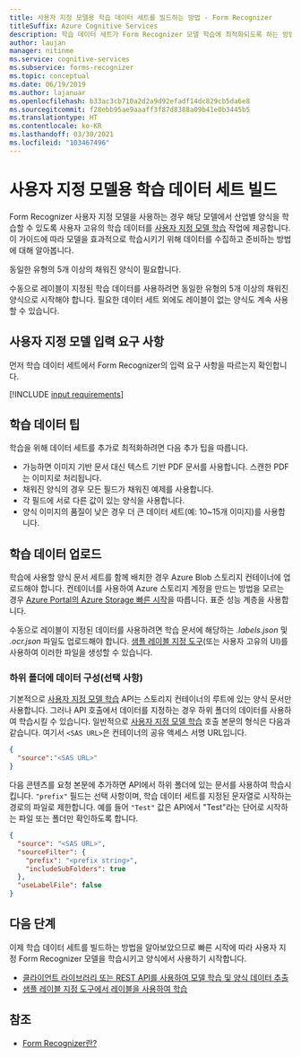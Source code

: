```yaml
---
title: 사용자 지정 모델용 학습 데이터 세트를 빌드하는 방법 - Form Recognizer
titleSuffix: Azure Cognitive Services
description: 학습 데이터 세트가 Form Recognizer 모델 학습에 최적화되도록 하는 방법을 알아봅니다.
author: laujan
manager: nitinme
ms.service: cognitive-services
ms.subservice: forms-recognizer
ms.topic: conceptual
ms.date: 06/19/2019
ms.author: lajanuar
ms.openlocfilehash: b33ac3cb710a2d2a9d92efadf14dc829cb5da6e8
ms.sourcegitcommit: f28ebb95ae9aaaff3f87d8388a09b41e0b3445b5
ms.translationtype: HT
ms.contentlocale: ko-KR
ms.lasthandoff: 03/30/2021
ms.locfileid: "103467496"
---
```

# <a name="build-a-training-data-set-for-a-custom-model"></a>사용자 지정 모델용 학습 데이터 세트 빌드

Form Recognizer 사용자 지정 모델을 사용하는 경우 해당 모델에서 산업별 양식을 학습할 수 있도록 사용자 고유의 학습 데이터를 [사용자 지정 모델 학습](https://westus.dev.cognitive.microsoft.com/docs/services/form-recognizer-api-v2-1-preview-3/operations/TrainCustomModelAsync) 작업에 제공합니다. 이 가이드에 따라 모델을 효과적으로 학습시키기 위해 데이터를 수집하고 준비하는 방법에 대해 알아봅니다.

동일한 유형의 5개 이상의 채워진 양식이 필요합니다.

수동으로 레이블이 지정된 학습 데이터를 사용하려면 동일한 유형의 5개 이상의 채워진 양식으로 시작해야 합니다. 필요한 데이터 세트 외에도 레이블이 없는 양식도 계속 사용할 수 있습니다.

## <a name="custom-model-input-requirements"></a>사용자 지정 모델 입력 요구 사항

먼저 학습 데이터 세트에서 Form Recognizer의 입력 요구 사항을 따르는지 확인합니다.

[!INCLUDE [input requirements](./includes/input-requirements.md)]

## <a name="training-data-tips"></a>학습 데이터 팁

학습을 위해 데이터 세트를 추가로 최적화하려면 다음 추가 팁을 따릅니다.

* 가능하면 이미지 기반 문서 대신 텍스트 기반 PDF 문서를 사용합니다. 스캔한 PDF는 이미지로 처리됩니다.
* 채워진 양식의 경우 모든 필드가 채워진 예제를 사용합니다.
* 각 필드에 서로 다른 값이 있는 양식을 사용합니다.
* 양식 이미지의 품질이 낮은 경우 더 큰 데이터 세트(예: 10~15개 이미지)를 사용합니다.

## <a name="upload-your-training-data"></a>학습 데이터 업로드

학습에 사용할 양식 문서 세트를 함께 배치한 경우 Azure Blob 스토리지 컨테이너에 업로드해야 합니다. 컨테이너를 사용하여 Azure 스토리지 계정을 만드는 방법을 모르는 경우 [Azure Portal의 Azure Storage 빠른 시작](../../storage/blobs/storage-quickstart-blobs-portal.md)을 따릅니다. 표준 성능 계층을 사용합니다.

수동으로 레이블이 지정된 데이터를 사용하려면 학습 문서에 해당하는 *.labels.json* 및 *.ocr.json* 파일도 업로드해야 합니다. [샘플 레이블 지정 도구](./quickstarts/label-tool.md)(또는 사용자 고유의 UI)를 사용하여 이러한 파일을 생성할 수 있습니다.

### <a name="organize-your-data-in-subfolders-optional"></a>하위 폴더에 데이터 구성(선택 사항)

기본적으로 [사용자 지정 모델 학습](https://westus.dev.cognitive.microsoft.com/docs/services/form-recognizer-api-v2-1-preview-3/operations/TrainCustomModelAsync) API는 스토리지 컨테이너의 루트에 있는 양식 문서만 사용합니다. 그러나 API 호출에서 데이터를 지정하는 경우 하위 폴더의 데이터를 사용하여 학습시킬 수 있습니다. 일반적으로 [사용자 지정 모델 학습](https://westus.dev.cognitive.microsoft.com/docs/services/form-recognizer-api-v2-1-preview-3/operations/TrainCustomModelAsync) 호출 본문의 형식은 다음과 같습니다. 여기서 `<SAS URL>`은 컨테이너의 공유 액세스 서명 URL입니다.

```json
{
  "source":"<SAS URL>"
}
```

다음 콘텐츠를 요청 본문에 추가하면 API에서 하위 폴더에 있는 문서를 사용하여 학습시킵니다. `"prefix"` 필드는 선택 사항이며, 학습 데이터 세트를 지정된 문자열로 시작하는 경로의 파일로 제한합니다. 예를 들어 `"Test"` 값은 API에서 "Test"라는 단어로 시작하는 파일 또는 폴더만 확인하도록 합니다.

```json
{
  "source": "<SAS URL>",
  "sourceFilter": {
    "prefix": "<prefix string>",
    "includeSubFolders": true
  },
  "useLabelFile": false
}
```

## <a name="next-steps"></a>다음 단계

이제 학습 데이터 세트를 빌드하는 방법을 알아보았으므로 빠른 시작에 따라 사용자 지정 Form Recognizer 모델을 학습시키고 양식에서 사용하기 시작합니다.

* [클라이언트 라이브러리 또는 REST API를 사용하여 모델 학습 및 양식 데이터 추출](./quickstarts/client-library.md)
* [샘플 레이블 지정 도구에서 레이블을 사용하여 학습](./quickstarts/label-tool.md)

## <a name="see-also"></a>참조

* [Form Recognizer란?](./overview.md)